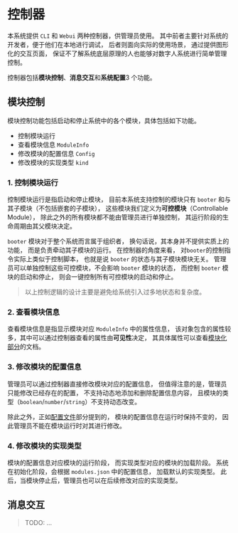 # 控制器

本系统提供 `CLI` 和 `Webui` 两种控制器，供管理员使用。
其中前者主要针对系统的开发者，便于他们在本地进行调试，
后者则面向实际的使用场景，
通过提供图形化的交互页面，
保证不了解系统底层原理的人也能够对数字人系统进行简单管理控制。

控制器包括**模块控制**、**消息交互**和**系统配置**3 个功能。

## 模块控制

模块控制功能包括启动和停止系统中的各个模块，具体包括如下功能。

-   控制模块运行
-   查看模块信息 `ModuleInfo`
-   修改模块的配置信息 `Config`
-   修改模块的实现类型 `kind`

### 1. 控制模块运行

控制模块运行是指启动和停止模块，
目前本系统支持控制的模块只有 `booter` 和与其子模块（不包括嵌套的子模块），
这些模块我们定义为**可控模块**（Controllable Module），
除此之外的所有模块都不能由管理员进行单独控制，
其运行阶段的生命周期由其父模块决定。

`booter` 模块对于整个系统而言属于组织者，
换句话说，其本身并不提供实质上的功能，
而是负责牵动其子模块的运行。
在控制器的角度来看，
对`booter`的控制指令实际上类似于控制脚本，
也就是说 `booter` 的状态与其子模块模块无关。
管理员可以单独控制这些可控模块，不会影响 `booter` 模块的状态，
而控制 `booter` 模块的启动和停止，
则会一键控制所有可控模块的启动和停止。

> 以上控制逻辑的设计主要是避免给系统引入过多地状态和复杂度。

### 2. 查看模块信息

查看模块信息是指显示模块对应 `ModuleInfo` 中的属性信息，
该对象包含的属性较多，其中可以通过控制器查看的属性由**可见性**决定，
其具体属性可以查看[模块化部分](../structure/modular.md)的文档。

### 3. 修改模块的配置信息

管理员可以通过控制器直接修改模块对应的配置信息，
但值得注意的是，管理员只能修改已经存在的配置，
不支持动态地添加和删除配置信息内容，
且模块的类型（`boolean`/`number`/`string`）不支持动态改变。

除此之外，正如[配置文件](../structure/config.md)部分提到的，
模块的配置信息在运行时保持不变的，
因此管理员不能在模块运行时对其进行修改。

### 4. 修改模块的实现类型

模块的配置信息对应模块的运行阶段，
而实现类型对应的模块的加载阶段。
系统在初始化阶段，会根据 `modules.json` 中的配置信息，
加载默认的实现类型。
此后，当模块停止后，管理员也可以在后续修改对应的实现类型。

## 消息交互

> TODO: ...

<!-- ## 账号管理

控制器内部包含一个简单的数据库，用于控制管理员的账号，以及授权访问。
其中管理员分为根管理员，和普通管理员，
前者是系统初始时包含的管理员，后续该根管理员可以创建其他管理员，
一起协同管理和运营数字人。

> TODO: 属于额外部分，可等待后续进行开发 -->

